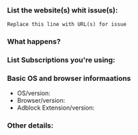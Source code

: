 <!-- 

Easyprivacy requests:
** If a site implements any tracking or monitoring, UA/IP/Geo checks, browser detection, analytics, telemetry, linking to third-partys, pixels, referrers, fingerprinting, event/perf logging etc. Regardless how helpful or needed the script(s) are, it will be blocked in Easyprivacy. Privacy comes first and the block on these scripts will remain in place.


Any additions, changes or removals is at the Authors discretion. 
You're free to counterargue (to a certain point) if you disagree with the decision. 
To avoid being banned, don't constantly re-open or create new (related) issue reports.
-->

<!-- Just include the website URL in the Title line of this issue report -->

### List the website(s) whit issue(s):

<!-- URL(s) for issue on a specific site are **mandatory** -->
<!-- To prevent tracking, wrap the website URL in a Code tag please. **mandatory** -->

```
Replace this line with URL(s) for issue
```

### What happens?

<!-- Just a description of the issue when you visit the site. Or steps on reproducing this  -->

### List Subscriptions you're using:

<!-- Which adblock lists are you're using? -->

### Basic OS and browser informaations

<!-- Just to ensure there is no issues or conflicts with other webbrowser extensions. 
     Disable Noscript, Ghostery, Disconnect, HTTPS Everywhere, Privacy Badger before reporting (and re-test with them disabled).
     Just ensure you're running just one Adblock extension only -->

- OS/version: 
- Browser/version: 
- Adblock Extension/version: 

### Other details:

<!-- If you suspect certain filters (this helps spending time to debug it manually).
If you have a screen shot of the issue or advert, this will help to highlight it. -->
